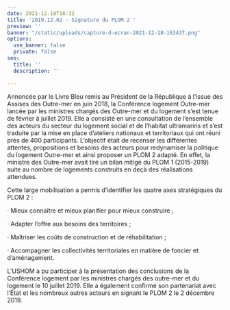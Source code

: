 ```yaml
---
date: 2021-12-18T16:32
title: '2019.12.02 - Signature du PLOM 2 '
preview: ''
banner: "/static/uploads/capture-d-ecran-2021-12-18-163437.png"
options:
  use_banner: false
  private: false
seo:
  title: ''
  description: ''

---
```

Annoncée par le Livre Bleu remis au Président de la République à l’issue des Assises des Outre-mer en juin 2018, la Conférence logement Outre-mer lancée par les ministres chargés des Outre-mer et du logement s’est tenue de février à juillet 2019. Elle a consisté en une consultation de l’ensemble des acteurs du secteur du logement social et de l’habitat ultramarins et s’est traduite par la mise en place d’ateliers nationaux et territoriaux qui ont réuni près de 400 participants. L’objectif était de recenser les différentes attentes, propositions et besoins des acteurs pour redynamiser la politique du logement Outre-mer et ainsi proposer un PLOM 2 adapté. En effet, la ministre des Outre-mer avait tiré un bilan mitigé du PLOM 1 (2015-2019) suite au nombre de logements construits en deçà des réalisations attendues.

Cette large mobilisation a permis d’identifier les quatre axes stratégiques du PLOM 2 :

· Mieux connaître et mieux planifier pour mieux construire ;

· Adapter l’offre aux besoins des territoires ;

· Maîtriser les coûts de construction et de réhabilitation ;

· Accompagner les collectivités territoriales en matière de foncier et d’aménagement.

L’USHOM a pu participer à la présentation des conclusions de la Conférence logement par les ministres chargés des outre-mer et du logement le 10 juillet 2019. Elle a également confirmé son partenariat avec l’État et les nombreux autres acteurs en signant le PLOM 2 le 2 décembre 2019.